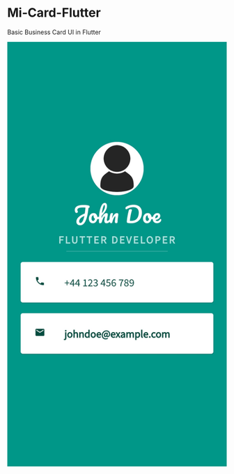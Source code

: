 # Mi-Card-Flutter
Basic Business Card UI in Flutter

![alt text](https://github.com/yash2189/Mi-Card-Flutter/blob/master/card.jpg)
